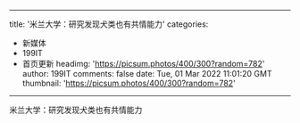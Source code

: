 
---
title: '米兰大学：研究发现犬类也有共情能力'
categories: 
 - 新媒体
 - 199IT
 - 首页更新
headimg: 'https://picsum.photos/400/300?random=782'
author: 199IT
comments: false
date: Tue, 01 Mar 2022 11:01:20 GMT
thumbnail: 'https://picsum.photos/400/300?random=782'
---

<div>   
米兰大学：研究发现犬类也有共情能力  
</div>
            
